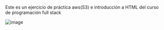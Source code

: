 Este es un ejercicio de práctica aws(S3) e introducción a HTML del curso de programación full stack

![image](https://github.com/nilsenmr/_APP/assets/78828704/3a70e810-1e8b-4ef7-a0f0-c14d9305afc5)
